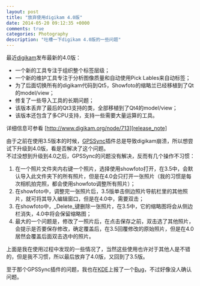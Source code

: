 ```yaml
---
layout: post
title: "放弃使用digikam 4.0版"
date: 2014-05-20 09:12:35 +0000
comments: true
categories: Photography
description: "吐槽一下digikam 4.0版的一些问题"
---
```


最近[digikam][digikam_link]发布最新的4.0版：   

- 一个新的工具专注于组织整个标签层级；   
- 一个新的维护工具专注于分析图像质量和自动使用Pick Lables来自动标签；   
- 为了后面切换所有的digikam代码到Qt5，Showfoto的缩略兰已经移植到了Qt的model/view；   
- 修复了一些导入工具的长期问题；   
- 该版本丢弃了最后的Qt3支持的类，全部移植到了Qt4的model/view；   
- 该版本还包含了多CPU支持，支持一些需要大量运算的工具。
<!-- more -->

详细信息可参看 [http://www.digikam.org/node/713][release_note]   

由于之前在使用3.5版本的时候，[GPSSync][GPSSync_link]插件总是导致digikam崩溃，所以想尝试下升级到4.0版，看是否解决了这个问题。   
不过没想到升级到4.0之后，GPSSync的问题没有解决，反而有几个操作不习惯：  

1. 在一个照片文件夹内右键一个照片，选择使用showfoto打开，在3.5中，会默认导入此文件夹下的所有照片，但是在4.0会只打开一张照片（我的习惯是每次相机拍完照，都会使用showfoto调整所有照片）；   
2. 在showfoto中，调整完一张照片后，3.5版单击侧边照片导航栏里的其他照片，就可将其导入编辑窗口，但是在4.0中，需要双击；
3. 在showfoto中，_Delete_键删除一张照片，在3.5中，它的缩略图将会从侧边栏消失，4.0中将会保留缩略图；   
4. 最大的一个问题是，修改了一照片后，在点击保存之前，双击选了其他照片，会提示是否要保存修改，确定覆盖后，在3.5回覆修改的原始照片，但是在4.0居然会覆盖后面双击选中的照片。   

上面是我在使用过程中发现的一些情况了，当然这些使用也许对于其他人是不错的，但是我不习惯，所以最后放弃了4.0版，又回到了3.5版。   
   
至于那个GPSSync插件的问题，我也在[KDE][KDE_link]上报了一个[Bug][Bug_link]，不过好像没人确认问题。

[digikam_link]: http://www.digikam.org/
[release_note]: http://www.digikam.org/node/713
[GPSSync_link]: http://www.digikam.org/node/349
[KDE_link]: http://www.kde.org
[Bug_link]: https://bugs.kde.org/show_bug.cgi?id=334817